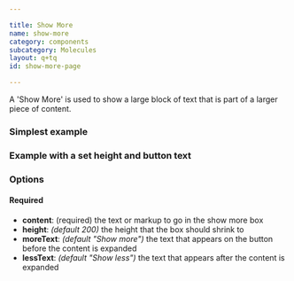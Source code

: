 ```yaml
---

title: Show More
name: show-more
category: components
subcategory: Molecules
layout: q+tq
id: show-more-page

---
```


<div class="lead"><p>A 'Show More' is used to show a large block of text that is part of a larger piece of content.</p></div>

### Simplest example

<script>
component("show-more", { "content": "<h3>The York approach</h3>"+
                                 "<p>EG. Every course at York has a set of learning outcomes. The learning outcomes tell you what you can expect to be able to do when you graduate and will help you to explain what you can offer to employers. </p>"+
                                 "<h4>Students who complete this course will be able to:</h4>"+
                                 "<ul class=\"u-two-columns\">"+
                                 "  <li>Engage critically in debates around scholarship that inform current archaeological and heritage issues applicable to multiple periods of human society, using evidence from the UK and elsewhere in the world</li>"+
                                 "  <li>Design, execute and evaluate archaeological and heritage research projects to a standard informed by key theoretical, scientific, legal and professional principles and methodologies in an international context</li>"+
                                 "  <li>Generate, document and manage primary archaeological and heritage data from diverse sources of evidence and contexts and conduct analysis using a range of digitial technology</li>"+
                                 "  <li>Operate effectively as constructive and inclusive leaders and confident participants in teamwork in challenging environments and using data from  multi-disciplinary field projects.</li>"+
                                 "  <li>Apply critical and creative approaches to problem-solving in complex situations with diverse, fragmentary datasets that reflect biases in their generation, survival, identification and documentation</li>"+
                                 "  <li>Resolve challenges in interpretation and presentation from an interdisciplinary perspective with agility and awareness of ethical issues</li>"+
                                 "  <li>Confidently explain, communicate and debate ideas through written, visual, and oral forms of presentation to a wide range of public and professional audiences using print and digital media          </li>"+
                                 "  <li>Contribute as independent scholars in the field of archaeological heritage practice through rigorous and imaginative inquiry in multi-disciplinary contexts</li>"+
                                 "</ul>"});
</script>

### Example with a set height and button text

<script>
component("show-more", { "height": 120,
                         "moreText": "I'd like to find out more please",
                         "lessText": "Hide",
                         "id":"PLO",
                         "content": "<h3>The York approach</h3>"+
                                 "<p>EG. Every course at York has a set of learning outcomes. The learning outcomes tell you what you can expect to be able to do when you graduate and will help you to explain what you can offer to employers. </p>"+
                                 "<h4>Students who complete this course will be able to:</h4>"+
                                 "<ul class=\"u-two-columns\">"+
                                 "  <li>Engage critically in debates around scholarship that inform current archaeological and heritage issues applicable to multiple periods of human society, using evidence from the UK and elsewhere in the world</li>"+
                                 "  <li>Design, execute and evaluate archaeological and heritage research projects to a standard informed by key theoretical, scientific, legal and professional principles and methodologies in an international context</li>"+
                                 "  <li>Generate, document and manage primary archaeological and heritage data from diverse sources of evidence and contexts and conduct analysis using a range of digitial technology</li>"+
                                 "  <li>Operate effectively as constructive and inclusive leaders and confident participants in teamwork in challenging environments and using data from  multi-disciplinary field projects.</li>"+
                                 "  <li>Apply critical and creative approaches to problem-solving in complex situations with diverse, fragmentary datasets that reflect biases in their generation, survival, identification and documentation</li>"+
                                 "  <li>Resolve challenges in interpretation and presentation from an interdisciplinary perspective with agility and awareness of ethical issues</li>"+
                                 "  <li>Confidently explain, communicate and debate ideas through written, visual, and oral forms of presentation to a wide range of public and professional audiences using print and digital media          </li>"+
                                 "  <li>Contribute as independent scholars in the field of archaeological heritage practice through rigorous and imaginative inquiry in multi-disciplinary contexts</li>"+
                                 "</ul>"});
</script>

### Options

#### Required

* **content**: (required) the text or markup to go in the show more box
* **height**: _(default 200)_ the height that the box should shrink to
* **moreText**: _(default "Show more")_ the text that appears on the button before the content is expanded
* **lessText**: _(default "Show less")_ the text that appears after the content is expanded
